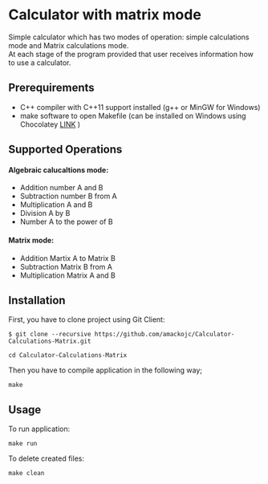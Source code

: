 # Calculator with matrix mode
Simple calculator which has two modes of operation: simple calculations mode and Matrix calculations mode.  
At each stage of the program provided that user receives information how to use a calculator. 

## Prerequirements
+ C++ compiler with C++11 support installed (g++ or MinGW for Windows)
+ make software to open Makefile (can be installed on Windows using Chocolatey [LINK](https://chocolatey.org/install) )
## Supported Operations
#### Algebraic calucaltions mode:
+ Addition number A and B
+ Subtraction number B from A
+ Multiplication A and B
+ Division A by B
+ Number A to the power of B
#### Matrix mode:
+ Addition Martix A to Matrix B
+ Subtraction Matrix B from A
+ Multiplication Matrix A and B
## Installation
First, you have to clone project using Git Client:

`$ git clone --recursive https://github.com/amackojc/Calculator-Calculations-Matrix.git`

`cd Calculator-Calculations-Matrix`

Then you have to compile application in the following way;

`make` 

## Usage

To run application:

`make run`

To delete created files:

`make clean`
